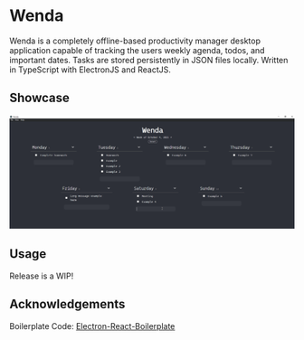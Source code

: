 # Wenda

Wenda is a completely offline-based productivity manager desktop application capable of tracking the users weekly agenda, todos, and important dates. Tasks are stored persistently in JSON files locally. Written in TypeScript with ElectronJS and ReactJS.

## Showcase

![GIF of Wenda](./fluff/wenda_showcase.gif)

## Usage

Release is a WIP!

## Acknowledgements

Boilerplate Code: [Electron-React-Boilerplate](https://github.com/electron-react-boilerplate/electron-react-boilerplate)
